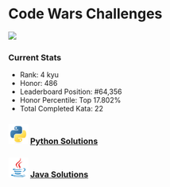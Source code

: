 # Code Wars Challenges

<a href='https://www.codewars.com/users/CasperKristiansson'>
  <img src="https://www.codewars.com/users/CasperKristiansson/badges/large">
</a>

### Current Stats
- Rank: 4 kyu
- Honor: 486
- Leaderboard Position: #64,356
- Honor Percentile: Top 17.802%
- Total Completed Kata: 22

### <img src="https://raw.githubusercontent.com/devicons/devicon/master/icons/python/python-original.svg" alt="python" width="40" height="40"/> [Python Solutions](Python)
### <img src="https://raw.githubusercontent.com/devicons/devicon/master/icons/java/java-original.svg" alt="java" width="40" height="40"/> [Java Solutions](Java)
